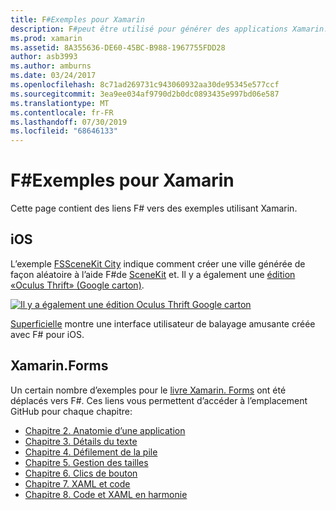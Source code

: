 ```yaml
---
title: F#Exemples pour Xamarin
description: F#peut être utilisé pour générer des applications Xamarin. Ce document contient des liens vers divers projets d’application Xamarin iOS, Mac et Xamarin. Forms F#écrits dans.
ms.prod: xamarin
ms.assetid: 8A355636-DE60-45BC-B988-1967755FDD28
author: asb3993
ms.author: amburns
ms.date: 03/24/2017
ms.openlocfilehash: 8c71ad269731c943060932aa30de95345e577ccf
ms.sourcegitcommit: 3ea9ee034af9790d2b0dc0893435e997bd06e587
ms.translationtype: MT
ms.contentlocale: fr-FR
ms.lasthandoff: 07/30/2019
ms.locfileid: "68646133"
---
```

# <a name="f-samples-for-xamarin"></a>F#Exemples pour Xamarin

Cette page contient des liens F# vers des exemples utilisant Xamarin.

## <a name="ios"></a>iOS

L’exemple [FSSceneKit City](https://docs.microsoft.com/samples/xamarin/ios-samples/ios8-fsscenekit/) indique comment créer une ville générée de façon aléatoire à l’aide F#de [SceneKit](xref:SceneKit) et. Il y a également une [édition «Oculus Thrift» (Google carton)](https://docs.microsoft.com/samples/xamarin/ios-samples/ios8-scenekitfsharp/).

[![Il y a également une édition Oculus Thrift Google carton](samples-images/fxscenekit-sml.png)](samples-images/fxscenekit.png#lightbox)

[Superficielle](https://github.com/dvdsgl/shallow) montre une interface utilisateur de balayage amusante créée avec F# pour iOS.

## <a name="xamarinforms"></a>Xamarin.Forms

Un certain nombre d’exemples pour le [livre Xamarin. Forms](~/xamarin-forms/creating-mobile-apps-xamarin-forms/index.md) ont été déplacés vers F#. Ces liens vous permettent d’accéder à l’emplacement GitHub pour chaque chapitre:

- [Chapitre 2. Anatomie d’une application](https://github.com/xamarin/xamarin-forms-book-samples/tree/master/Chapter02/FS)
- [Chapitre 3. Détails du texte](https://github.com/xamarin/xamarin-forms-book-samples/tree/master/Chapter03/FS)
- [Chapitre 4. Défilement de la pile](https://github.com/xamarin/xamarin-forms-book-samples/tree/master/Chapter04/FS)
- [Chapitre 5. Gestion des tailles](https://github.com/xamarin/xamarin-forms-book-samples/tree/master/Chapter05/FS)
- [Chapitre 6. Clics de bouton](https://github.com/xamarin/xamarin-forms-book-samples/tree/master/Chapter06/FS)
- [Chapitre 7. XAML et code](https://github.com/xamarin/xamarin-forms-book-samples/tree/master/Chapter07/FS/CodePlusXaml)
- [Chapitre 8. Code et XAML en harmonie](https://github.com/xamarin/xamarin-forms-book-samples/tree/master/Chapter08/FS/XamlKeypad)


